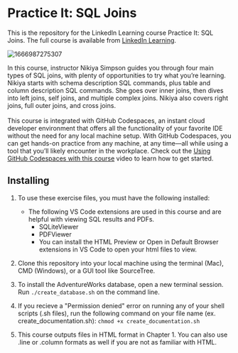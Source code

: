# Practice It: SQL Joins 
This is the repository for the LinkedIn Learning course Practice It: SQL Joins. The full course is available from [LinkedIn Learning][lil-course-url].

![1666987275307](https://user-images.githubusercontent.com/25848438/200747667-d4531a5c-2aef-4690-a1c4-246edbe80bd4.jpeg)

In this course, instructor Nikiya Simpson guides you through four main types of SQL joins, with plenty of opportunities to try what you’re learning. Nikiya starts with schema description SQL commands, plus table and column description SQL commands. She goes over inner joins, then dives into left joins, self joins, and multiple complex joins. Nikiya also covers right joins, full outer joins, and cross joins.<br><br>This course is integrated with GitHub Codespaces, an instant cloud developer environment that offers all the functionality of your favorite IDE without the need for any local machine setup. With GitHub Codespaces, you can get hands-on practice from any machine, at any time—all while using a tool that you’ll likely encounter in the workplace. Check out the [Using GitHub Codespaces with this course][gcs-video-url] video to learn how to get started.

## Installing
1. To use these exercise files, you must have the following installed:
	- The following VS Code extensions are used in this course and are helpful with viewing SQL results and PDFs.
        * SQLiteViewer
        * PDFViewer
        * You can install the HTML Preview or Open in Default Browser extensions in VS Code to open your html files to view.
2. Clone this repository into your local machine using the terminal (Mac), CMD (Windows), or a GUI tool like SourceTree.
3. To install the AdventureWorks database, open a new terminal session. Run `./create_database.sh` on the command line.

4. If you recieve a "Permission denied" error on running any of your shell scripts (.sh files), run the following command on your file name (ex. create_documentation.sh):
`chmod +x create_documentation.sh`

5. This course outputs files in HTML format in Chapter 1. You can also use .line or .column formats as well if you are not as familiar with HTML. 


[lil-course-url]: https://www.linkedin.com/learning/practice-it-sql-joins
[gcs-video-url]: https://www.linkedin.com/learning/practice-it-sql-joins/getting-started-with-github-codespaces

